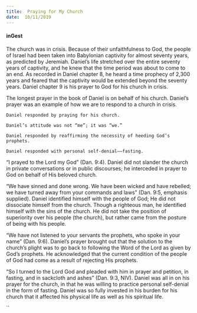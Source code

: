 ```yaml
---
title:  Praying for My Church
date:  10/11/2019
---
```


#### inGest

The church was in crisis. Because of their unfaithfulness to God, the people of Israel had been taken into Babylonian captivity for almost seventy years, as predicted by Jeremiah. Daniel’s life stretched over the entire seventy years of captivity, and he knew that the time period was about to come to an end. As recorded in Daniel chapter 8, he heard a time prophecy of 2,300 years and feared that the captivity would be extended beyond the seventy years. Daniel chapter 9 is his prayer to God for his church in crisis.

The longest prayer in the book of Daniel is on behalf of his church. Daniel’s prayer was an example of how we are to respond to a church in crisis.

`Daniel responded by praying for his church.`

`Daniel’s attitude was not “me”; it was “we.”`

`Daniel responded by reaffirming the necessity of heeding God’s prophets.`

`Daniel responded with personal self-denial––fasting.`

“I prayed to the Lord my God” (Dan. 9:4). Daniel did not slander the church in private conversations or in public discourses; he interceded in prayer to God on behalf of His beloved church.

“We have sinned and done wrong. We have been wicked and have rebelled; we have turned away from your commands and laws” (Dan. 9:5, emphasis supplied). Daniel identified himself with the people of God; He did not dissociate himself from the church. Though a righteous man, he identified himself with the sins of the church. He did not take the position of superiority over his people (the church), but rather came from the posture of being with his people.

“We have not listened to your servants the prophets, who spoke in your name” (Dan. 9:6). Daniel’s prayer brought out that the solution to the church’s plight was to go back to following the Word of the Lord as given by God’s prophets. He acknowledged that the current condition of the people of God had come as a result of rejecting His prophets.

“So I turned to the Lord God and pleaded with him in prayer and petition, in fasting, and in sackcloth and ashes” (Dan. 9:3, NIV). Daniel was all in on his prayer for the church, in that he was willing to practice personal self-denial in the form of fasting. Daniel was so fully invested in his burden for his church that it affected his physical life as well as his spiritual life.

``